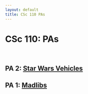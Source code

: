 ```yaml
---
layout: default
title: CSc 110 PAs
---
```


# CSc 110: PAs 

<br/>

## PA 2: [Star Wars Vehicles](./starwars/index.html)

## PA 1: [Madlibs](./madlibs/index.html)

<br />


